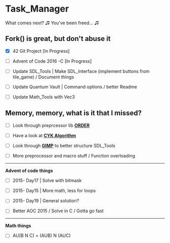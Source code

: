 # Task_Manager
What comes next? ♫ You've been freed... ♫

## Fork() is great, but don't abuse it

- [x] 42 Git Project [In Progress]

- [ ] Advent of Code 2016 -C [In Progress]

- [ ] Update SDL_Tools | Make SDL_Interface (implement buttons from tile_game) / Document things

- [ ] Update Quantum Vault | Command options / better Readme

- [ ] Update Math_Tools with Vec3

## Memory, memory, what is it that I missed?

- [ ] Look through preprcessor lib **[ORDER][2]**

- [ ] Have a look at **[CYK Algorithm][0]**

- [ ] Look through **[GIMP][1]** to better structure SDL_Tools

- [ ] More preprocessor and macro stuff / Function overloading
 
 -----
 **Advent of code things**

- [ ] 2015- Day17 | Solve with bitmask

- [ ] 2015- Day15 | More math, less for loops

- [ ] 2015- Day19 | General solution?

- [ ] Better AOC 2015 / Solve in C / Gotta go fast

---

**Math things**

- [ ] AU(B N C) = (AUB) N (AUC) 

 [0]:https://www.gatevidyalay.com/cyk-cyk-algorithm/
 [1]:https://github.com/GNOME/gimp
 [2]:http://rosettacode.org/wiki/Category:Order
